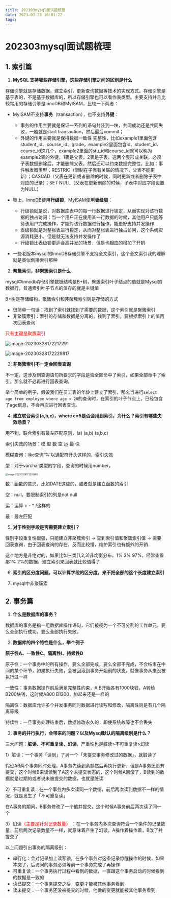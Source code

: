 ```yaml
---
title: 202303mysql面试题梳理
date: 2023-03-28 16:01:22
tags:
---
```


# 202303mysql面试题梳理

## 1. 索引篇

1. **MySQL 支持哪些存储引擎，这些存储引擎之间的区别是什么**

存储引擎就是存储数据，建立索引，更新查询数据等技术的实现方式。存储引擎是基于表的，不是基于数据库的，所以存储引擎也可以看作表类型。主要支持并且比较常用的存储引擎是InnoDB和MyISAM，比较一下两者：

- MyISAM不支持**事务**（transaction），也不支持**外键**：
  - 事务的作用主要就是保证一系列的语句封装到一块，共同成功还是共同失败，一般就是start transaction，然后最后commit；
  - 外键的作用主要就是保持数据一致性 完整性，比如example1里面包含student_id、course_id、grade，example2里面包含id、student_id、course_id这几个，example2里面的stu_id和course_id就可以称为example2表的外键，1表是父表，2表是子表，这两个表形成关联，必须子表数据删除后，才能删除父表。然后还可以约束数据完整性，比如：事件触发器类型：RESTRIC（限制在子表有关联的情况下，父表不能更新）；CASCAD（父表在更新或者删除的时候，同时更新或者删除子表中对应的记录）；SET NULL（父表在更新删除的时候，子表中对应字段设置为NULL）

- 锁上，InnoDB使用**行级锁**，MyISAM使用**表级锁**：
  - 行级锁就是说，对数据库表中的每一行数据进行锁定，从而实现对该行数据的独占访问：当一个用户正在使用某一行数据的时候，其他用户只能等待该用户完成操作，才能对该行数据进行操作，能更好支持并发操作
  - 表级锁就是对整张表进行锁定，从而对整张表进行独占访问，这个系统资源消耗更小，但是就无法支持并发操作了
  - 行级锁比表级锁更适合高并发的场景，但是也相应的增加了开销

- 一些老版本mysql的InnoDB存储引擎不支持全文索引，这个全文索引我的理解就是类似倒排索引那种

2. **聚簇索引，非聚簇索引是什么**

mysql中innodb存储引擎数据结构是B+树，聚簇索引叶子结点的值就是Mysql的数据行，普通索引叶子节点的值存的就是主键值

B+树是存储结构，聚簇索引和非聚簇索引则是存储的方式

- 很简单一句话：找到了索引就找到了需要的数据，这个索引就是聚簇索引
- 非聚簇索引：索引的存储和数据是分离的，找到了索引，要根据索引上的值再次回表查询

<font color='red'>只有主键是聚簇索引</font> 

![image-20230328172217291](http://yixuan004.oss-cn-hangzhou.aliyuncs.com/img/image-20230328172217291.png)

![image-20230328172229817](http://yixuan004.oss-cn-hangzhou.aliyuncs.com/img/image-20230328172229817.png)

3. **非聚簇索引不一定会回表查询**

不一定，这涉及到查询语句所要求的字段是否全部命中了索引，如果全部命中了索引，那么就不必再进行回表查询。

举个简单的例子，假设我们在员工表的年龄上建立了索引，那么当进行`select age from employee where age < 20`的查询时，在索引的叶子节点上，已经包含了age信息，不会再次进行回表查询。

4. **建立联合索引(a,b,c)，where c=5是否会用到索引，为什么？索引有哪些失效场景？**

用不到，联合索引有最左匹配原则，(a) (a,b) (a,b,c)

索引失效的场景：模 型 数 空 运 最 快

模糊查询：like查询'%'以通配符开头这样的，索引失效

型：对于varchar类型的字段，查询的时候用number，

<img src="http://yixuan004.oss-cn-hangzhou.aliyuncs.com/img/image-20230328173235965.png" alt="image-20230328173235965" style="zoom:50%;" />

数：函数的意思，比如DATE这些的，或者就是建立函数的索引

空：null，要限制索引的列是not null

运：运算 + - * /这样的

最：最左匹配

5. **对于性别字段是否需要建立索引？**

性别字段重复性很强，只能建立非聚簇索引 -> 查到索引值和聚簇索引值 -> 需要回表查询，由于回表查询的存在，反而比较慢，维护索引也有额外的开销

这个地方是非绝对的，如果比如三类[1,2,3]非均衡分布，1% 2% 97%，经常查看那1% 2%的数据，建立索引来回表就比较值得了

6. **索引的区分度问题，可以计算字段的区分度，来不把全部的这个长度建立索引**

7. mysql中非聚簇索



## 2. 事务篇

1. **什么是数据库的事务？**

数据库的事务是指一组数据库操作语句，它们被视为一个不可分割的工作单元，要么全部执行成功，要么全部执行失败。

2. **数据库的四个特性是什么，举个例子**

**原子性A、一致性C、隔离性I、持续性D**

原子性：一个事务中的所有操作，要么全部完成，要么全部不完成，不会结束在中间的某个环节，如果执行失败，会被回滚到事务开始前的状态，就像事务从来没被执行过一样

一致性：事务数据操作前后满足完整性约束，A B开始各有1000块钱，A转给B200块钱，这时候A800 B1200，加起来还是一样的

隔离性：数据库允许多个并发事务同时数据进行读写和修改，隔离性则是有几个隔离等级

持续性：一旦事务处理结束后，数据修改永久的，即使系统故障也不会丢失

3. **事务的并行执行，会带来的问题？以及Mysql默认的隔离级别是什么？**

三大问题：**脏读、不可重复读、幻读**，严重性也是脏读>不可重复读>幻读

1）脏读：一个事务「读到」了另一个「未提交事务修改过的数据」，就脏读了

假设AB两个事务同时处理，A事务先读到余额然后再执行更新，但是A事务还没有提交，这个时候B来读读到了A这个未提交状态的，这个时候A回滚了，B读到的数据就是过期的或者说未被提交的数据，也就是脏读

2）不可重复读：在一个事务内多次读同一个数据，前后两次读到数据不一样的情况，就是发生了「不可重复读」

在A事务的期间，B事务修改了一个值并提交，这个时候A事务前后两次读了同一个

3）幻读<font color='red'>（主要是针对记录数量）</font> ：在一个事务内多次查询符合一个条件的记录数量，前后两次记录数量不一样，就意味着产生了幻读，A操作着操作着，B改了并提交了

以上问题引出事务的隔离级别：

- 串行化：会对记录加上读写锁，在多个事务对这条记录惊醒操作的时候，如果冲突了，后访问的事务必须等前一个事务完成了再操作
- 可重复读：一个事务执行过程中看到的数据，一直跟这个事务启动的时候看到的数据是一致的
- 读已提交：一个事务提交之后，变更才能被其他事务看到
- 读未提交：一个事务还没被提交的时候，他做的变更就能被其他事务看到





























